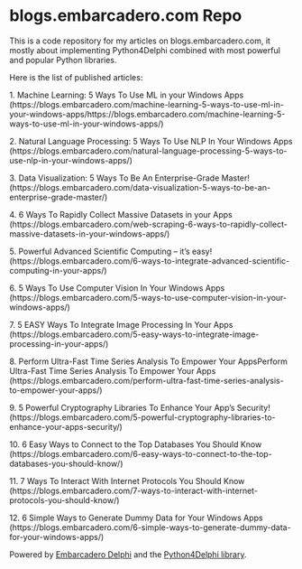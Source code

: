 # blogs.embarcadero.com Repo
This is a code repository for my articles on blogs.embarcadero.com, it mostly about implementing Python4Delphi combined with most powerful and popular Python libraries.
<p>
Here is the list of published articles:
<p>1. Machine Learning: 5 Ways To Use ML in your Windows Apps (https://blogs.embarcadero.com/machine-learning-5-ways-to-use-ml-in-your-windows-apps/https://blogs.embarcadero.com/machine-learning-5-ways-to-use-ml-in-your-windows-apps/)
<p>2. Natural Language Processing: 5 Ways To Use NLP In Your Windows Apps (https://blogs.embarcadero.com/natural-language-processing-5-ways-to-use-nlp-in-your-windows-apps/)
<p>3. Data Visualization: 5 Ways To Be An Enterprise-Grade Master! (https://blogs.embarcadero.com/data-visualization-5-ways-to-be-an-enterprise-grade-master/) 
<p>4. 6 Ways To Rapidly Collect Massive Datasets in your Apps (https://blogs.embarcadero.com/web-scraping-6-ways-to-rapidly-collect-massive-datasets-in-your-windows-apps/)
<p>5. Powerful Advanced Scientific Computing – it’s easy! (https://blogs.embarcadero.com/6-ways-to-integrate-advanced-scientific-computing-in-your-apps/)
<p>6. 5 Ways To Use Computer Vision In Your Windows Apps (https://blogs.embarcadero.com/5-ways-to-use-computer-vision-in-your-windows-apps/)
<p>7. 5 EASY Ways To Integrate Image Processing In Your Apps (https://blogs.embarcadero.com/5-easy-ways-to-integrate-image-processing-in-your-apps/) 
<p>8. Perform Ultra-Fast Time Series Analysis To Empower Your AppsPerform Ultra-Fast Time Series Analysis To Empower Your Apps (https://blogs.embarcadero.com/perform-ultra-fast-time-series-analysis-to-empower-your-apps/)
<p>9. 5 Powerful Cryptography Libraries To Enhance Your App’s Security! (https://blogs.embarcadero.com/5-powerful-cryptography-libraries-to-enhance-your-apps-security/)
<p>10. 6 Easy Ways to Connect to the Top Databases You Should Know (https://blogs.embarcadero.com/6-easy-ways-to-connect-to-the-top-databases-you-should-know/)
<p>11. 7 Ways To Interact With Internet Protocols You Should Know (https://blogs.embarcadero.com/7-ways-to-interact-with-internet-protocols-you-should-know/)
<p>12. 6 Simple Ways to Generate Dummy Data for Your Windows Apps (https://blogs.embarcadero.com/6-simple-ways-to-generate-dummy-data-for-your-windows-apps/)  
<p>
  
Powered by [Embarcadero Delphi](https://www.embarcadero.com/products/delphi) and the [Python4Delphi library](https://github.com/pyscripter/python4delphi).
